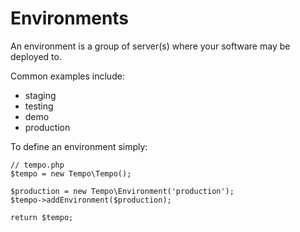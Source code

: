# Environments

An environment is a group of server(s) where your software may be deployed to.

Common examples include:

*   staging
*   testing
*   demo
*   production

To define an environment simply:

    // tempo.php
    $tempo = new Tempo\Tempo();

    $production = new Tempo\Environment('production');
    $tempo->addEnvironment($production);

    return $tempo;
